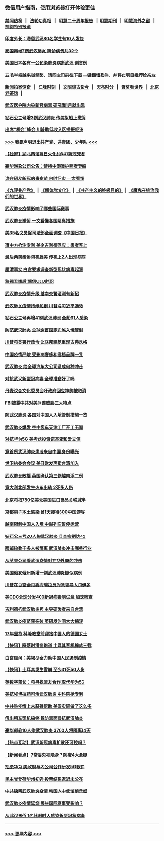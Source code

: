 ### [微信用户指南，使用浏览器打开体验更佳](https://github.com/gfw-breaker/banned-news1/blob/master/indexes/wechat-guide.md?t=0)
#### [禁闻热榜](热点新闻.md?t=0)  &nbsp;&nbsp;|&nbsp;&nbsp; [法轮功真相](https://github.com/gfw-breaker/truth/blob/master/README.md?t=0) &nbsp;&nbsp;|&nbsp;&nbsp; [明慧二十周年报告](https://github.com/gfw-breaker/mh-reports/blob/master/README.md?t=0) &nbsp;&nbsp;|&nbsp;&nbsp;[明慧期刊](https://github.com/gfw-breaker/mh-qikan) &nbsp;&nbsp;|&nbsp;&nbsp; [明慧海外之窗](https://github.com/gfw-breaker/mh-news/blob/master/README.md?t=0) &nbsp;&nbsp;|&nbsp;&nbsp; [神韵特别报道](https://github.com/gfw-breaker/mh-news/blob/master/shenyun.md?t=0)
#### [印度外长：滞留武汉80名学生有10人发烧](../pages/nsc418/n11853821.md?t=02082111) 
#### [泰国再增7例武汉肺炎 确诊病例共32个](../pages/nsc418/n11853808.md?t=02082111) 
#### [美国日本各有一公民染肺炎病逝武汉 创首例](../pages/nsc418/n11853509.md?t=02082111) 
#### 五毛举报越来越频繁，请网友们前往下载 [一键翻墙软件](https://github.com/gfw-breaker/ssr-accounts)，并将此项目推荐给亲友
#### [新闻拍案惊奇](https://github.com/gfw-breaker/banned-news1/blob/master/pages/link4.md) &nbsp;&nbsp;|&nbsp;&nbsp; [江峰时刻](https://github.com/gfw-breaker/banned-news1/blob/master/pages/link4.md) &nbsp;&nbsp;|&nbsp;&nbsp; [文昭谈古论今](https://github.com/gfw-breaker/banned-news1/blob/master/pages/link4.md) &nbsp;&nbsp;|&nbsp;&nbsp; [天亮时分](https://github.com/gfw-breaker/banned-news1/blob/master/pages/link4.md) &nbsp;&nbsp;|&nbsp;&nbsp; [萧茗看世界](https://github.com/gfw-breaker/banned-news1/blob/master/pages/link4.md) &nbsp;&nbsp;|&nbsp;&nbsp; [北京老茶馆](https://github.com/gfw-breaker/banned-news1/blob/master/pages/link4.md) &nbsp;&nbsp;|&nbsp;&nbsp; 
#### [武汉医护院内染新冠病毒 研究曝1月就出现](../pages/nsc418/n11852928.md?t=02082111) 
#### [钻石公主号增3例武汉肺炎 传美拟船上撤侨](../pages/nsc418/n11853240.md?t=02082111) 
#### [出席“机会”峰会 川普助低收入区提振经济](../pages/nsc418/n11853232.md?t=02082111) 
#### [>>> 我要声明退出共产党、共青团、少年队 <<<](https://github.com/begood0513/goodnews/blob/master/quit/letter.md) 
#### [【独家】湖北两馆每日火化约341新冠死者](../pages/nsc418/n11845444.md?t=02082111) 
#### [豪华游轮公司公告：禁持中港澳护照者登船](../pages/nsc418/n11852761.md?t=02082111) 
#### [谁在研发新冠病毒疫苗 何时问市 一文看懂](../pages/nsc418/n11852840.md?t=02082111) 
#### [《九评共产党》](https://github.com/begood0513/9ping.md/blob/master/README.md) &nbsp;|&nbsp; [《解体党文化》](../../../../jtdwh.md/blob/master/README.md)  &nbsp;|&nbsp; [《共产主义的终极目的》](../../../../gczydzjmd.md/blob/master/README.md) &nbsp;|&nbsp; [《魔鬼在统治我们的世界》](../../../../mgztzwmdsj.md/blob/master/README.md) 
#### [武汉肺炎疫情影响了哪些国际赛事](../pages/nsc418/n11852441.md?t=02082111) 
#### [武汉肺炎撤侨 一文看懂各国隔离措施](../pages/nsc418/n11844216.md?t=02082111) 
#### [美35名议员促司法部全面调查《中国日报》](../pages/nsc418/n11852435.md?t=02082111) 
#### [遭中方抢注专利 美企吉利德回应：患者至上](../pages/nsc418/n11852037.md?t=02082111) 
#### [最后两架撤侨包机抵美 传机上2人出现病症](../pages/nsc418/n11852173.md?t=02082111) 
#### [厘清事实 白宫要求调查新型冠状病毒起源](../pages/nsc418/n11852106.md?t=02082111) 
#### [监视丑闻后 瑞信CEO辞职](../pages/nsc418/n11852127.md?t=02082111) 
#### [武汉肺炎疫情升级 越南交警酒测有新招](../pages/nsc418/n11851632.md?t=02082111) 
#### [武汉肺炎疫情持续加剧 川普与习近平通话](../pages/nsc418/n11851613.md?t=02082111) 
#### [钻石公主号再增41例武汉肺炎 全船61人感染](../pages/nsc418/n11850401.md?t=02082111) 
#### [防范武汉肺炎 全球逾百国家实施入境管制](../pages/nsc418/n11850557.md?t=02082111) 
#### [川普将签署行政令 让联邦建筑重现古典风格](../pages/nsc418/n11850654.md?t=02082111) 
#### [中国疫情严峻 受影响奢侈和高档品牌一览](../pages/nsc418/n11850319.md?t=02082111) 
#### [武汉肺炎 给全球汽车大公司造成何种冲击](../pages/nsc418/n11850056.md?t=02082111) 
#### [对抗武汉新型冠病毒 全球准备好了吗](../pages/nsc418/n11850142.md?t=02082111) 
#### [丹麦议会文化委员会吁政府回应神韵被取消](../pages/nsc418/n11849312.md?t=02082111) 
#### [FBI披露中共对美间谍威胁三大特点](../pages/nsc418/n11849700.md?t=02082111) 
#### [防武汉肺炎 各国对中国人入境管制措施一览](../pages/nsc418/n11838726.md?t=02082111) 
#### [武汉肺炎爆发 空中客车天津工厂开工无期](../pages/nsc418/n11849634.md?t=02082111) 
#### [对抗华为5G 美考虑投资诺基亚和爱立信](../pages/nsc418/n11849510.md?t=02082111) 
#### [意首例武汉肺炎患者来自中国 身份曝光](../pages/nsc418/n11849454.md?t=02082111) 
#### [世卫执委会会议 美日欧发声挺台湾加入](../pages/nsc418/n11849433.md?t=02082111) 
#### [武汉肺炎散播 英国确认第三例越南添二例](../pages/nsc418/n11849439.md?t=02082111) 
#### [意大利北部发生火车出轨 2死多人伤](../pages/nsc418/n11848999.md?t=02082111) 
#### [北京将把750亿美元美国进口商品关税减半](../pages/nsc418/n11848896.md?t=02082111) 
#### [京都男子本土感染 曾1天接待300中国游客](../pages/nsc418/n11848641.md?t=02082111) 
#### [越南限制中国人入境 中越列车暂停运营](../pages/nsc418/n11847844.md?t=02082111) 
#### [钻石公主号20人染武汉肺炎 日本病例达45](../pages/nsc418/n11847823.md?t=02082111) 
#### [两邮轮数千多人被隔离 武汉肺炎冲击哪些行业](../pages/nsc418/n11847456.md?t=02082111) 
#### [从苹果公司看武汉疫情对在华外商的冲击](../pages/nsc418/n11847586.md?t=02082111) 
#### [美国俄亥俄州新增一例武汉肺炎疑似病例](../pages/nsc418/n11847714.md?t=02082111) 
#### [川普在白宫会见委内瑞拉反对派领导人瓜伊多](../pages/nsc418/n11847391.md?t=02082111) 
#### [美CDC全球分发400新冠病毒测试盒 加速筛查](../pages/nsc418/n11847260.md?t=02082111) 
#### [吉利德抗武汉肺炎药 主导研发者来自台湾](../pages/nsc418/n11847064.md?t=02082111) 
#### [武汉肺炎疫苗获突破 英研发时间大大缩短](../pages/nsc418/n11846915.md?t=02082111) 
#### [17年坚持 科隆教堂前迎接中国人的德国女士](../pages/nsc418/n11846781.md?t=02082111) 
#### [【快讯】降落时滑出跑道 土耳其客机摔成三截](../pages/nsc418/n11847021.md?t=02082111) 
#### [白宫顾问：美竭尽全力助中国人民遏制疫情](../pages/nsc418/n11846756.md?t=02082111) 
#### [【快讯】土耳其发生雪崩 至少31死50人伤](../pages/nsc418/n11846680.md?t=02082111) 
#### [英数字部长：将寻找盟友合作 取代华为5G](../pages/nsc418/n11846485.md?t=02082111) 
#### [美抗埃博拉药可治武汉肺炎 中科院抢专利](../pages/nsc418/n11846409.md?t=02082111) 
#### [中共称疫情上未获得帮助 美国实际做了这么多](../pages/nsc418/n11846008.md?t=02082111) 
#### [俄出租车司机搞笑 戴防毒面具抗武汉肺炎](../pages/nsc418/n11845703.md?t=02082111) 
#### [豪华邮轮10人染武汉肺炎 3700人将隔离14天](../pages/nsc418/n11845543.md?t=02082111) 
#### [【热点互动】武汉新冠病毒扩散还可控吗？](../pages/nsc418/n11844750.md?t=02082111) 
#### [【新闻看点】7常委央视隐身？防疫4大悬疑](../pages/nsc418/n11844611.md?t=02082111) 
#### [拒绝华为 美政府与大公司合作研发5G软件](../pages/nsc418/n11844625.md?t=02082111) 
#### [民主党爱荷华州初选 投票结果迟迟未公布](../pages/nsc418/n11844207.md?t=02082111) 
#### [中共隐瞒武汉肺炎疫情 韩国人中使馆前示威](../pages/nsc418/n11844084.md?t=02082111) 
#### [武汉肺炎疫情延烧 哪些国际赛事受影响？](../pages/nsc418/n11843958.md?t=02082111) 
#### [从武汉撤侨 1名比利时人感染新型冠状病毒](../pages/nsc418/n11843977.md?t=02082111) 

----
#### [ >>> 更早内容 <<< ](../indexes/nsc418-earlier.md)

